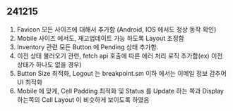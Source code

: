 ## 241215
  1. Favicon 모든 사이즈에 대해서 추가함 (Android, IOS 에서도 정상 동작 확인)
  1. Mobile 사이즈 에서도, 재고업데이트 가능 하도록 Layout 조정함
  2. Inventory 관련 모든 Button 에 Pending 상태 추가함. 
  3. 이전 상태 불러오기 관련, fetch api 호출에 따른 에러 처리 로직 추가함(ex) 이전 상태가 하나도 없을 경우)
  4. Button Size 최적화, Logout 는 breakpoint.sm 이하 에서는 이메일 정보 감추어UI 최적화
  5. Mobile 에 맞게, Cell Padding 최적화 및 Status 를 Update 하는 쪽과 Display 하는쪽의 Cell Layout 이 비슷하게 보이도록 하였음